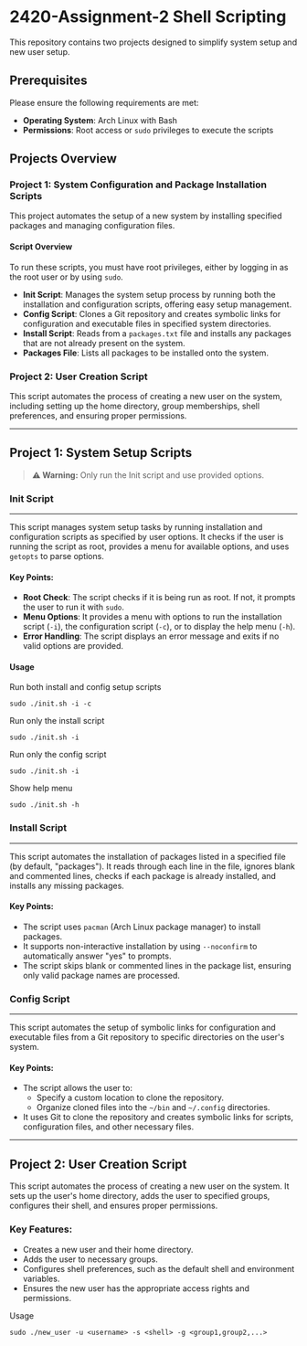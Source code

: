 # 2420-Assignment-2 Shell Scripting

This repository contains two projects designed to simplify system setup and new user setup.

## Prerequisites

Please ensure the following requirements are met:

- **Operating System**: Arch Linux with Bash
- **Permissions**: Root access or `sudo` privileges to execute the scripts

## Projects Overview

### Project 1: System Configuration and Package Installation Scripts
This project automates the setup of a new system by installing specified packages and managing configuration files.

#### Script Overview
To run these scripts, you must have root privileges, either by logging in as the root user or by using `sudo`.

- **Init Script**: Manages the system setup process by running both the installation and configuration scripts, offering easy setup management.
- **Config Script**: Clones a Git repository and creates symbolic links for configuration and executable files in specified system directories.
- **Install Script**: Reads from a `packages.txt` file and installs any packages that are not already present on the system.
- **Packages File**: Lists all packages to be installed onto the system.

### Project 2: User Creation Script
This script automates the process of creating a new user on the system, including setting up the home directory, group memberships, shell preferences, and ensuring proper permissions.

---

## Project 1: System Setup Scripts

> **⚠️ Warning:** Only run the Init script and use provided options.

### Init Script
--------------
This script manages system setup tasks by running installation and configuration scripts as specified by user options. It checks if the user is running the script as root, provides a menu for available options, and uses `getopts` to parse options.

#### Key Points:
- **Root Check**: The script checks if it is being run as root. If not, it prompts the user to run it with `sudo`.
- **Menu Options**: It provides a menu with options to run the installation script (`-i`), the configuration script (`-c`), or to display the help menu (`-h`).
- **Error Handling**: The script displays an error message and exits if no valid options are provided.

#### Usage

Run both install and config setup scripts
````
sudo ./init.sh -i -c
````
Run only the install script
````
sudo ./init.sh -i
````
Run only the config script
````
sudo ./init.sh -i
````
Show help menu
````
sudo ./init.sh -h
````

### Install Script
---------------------------
This script automates the installation of packages listed in a specified file (by default, "packages"). It reads through each line in the file, ignores blank and commented lines, checks if each package is already installed, and installs any missing packages.

#### Key Points:
- The script uses `pacman` (Arch Linux package manager) to install packages.
- It supports non-interactive installation by using `--noconfirm` to automatically answer "yes" to prompts.
- The script skips blank or commented lines in the package list, ensuring only valid package names are processed.

### Config Script
---------------------
This script automates the setup of symbolic links for configuration and executable files from a Git repository to specific directories on the user's system.

#### Key Points:
- The script allows the user to:
  - Specify a custom location to clone the repository.
  - Organize cloned files into the `~/bin` and `~/.config` directories.
- It uses Git to clone the repository and creates symbolic links for scripts, configuration files, and other necessary files.



---

## Project 2: User Creation Script

This script automates the process of creating a new user on the system. It sets up the user's home directory, adds the user to specified groups, configures their shell, and ensures proper permissions.

### Key Features:
- Creates a new user and their home directory.
- Adds the user to necessary groups.
- Configures shell preferences, such as the default shell and environment variables.
- Ensures the new user has the appropriate access rights and permissions.

Usage
````
sudo ./new_user -u <username> -s <shell> -g <group1,group2,...>
````
